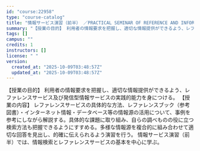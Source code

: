 ```yaml
---
id: "course:22958"
type: "course-catalog"
title: "情報サービス演習（前半） ／PRACTICAL SEMINAR OF REFERENCE AND INFORMATION SERVICES"
summary: "【授業の目的】 利用者の情報要求を把握し、適切な情報提供ができるよう、レファレンスサービス及び発信型情報サービスの実践的能力を身につける。 【授業の内容】 レファレンスサービスの具体的な方法、レファレンスブック（参考図書）・インターネット情…"
tags: []
campus: ""
credits: 1
instructors: []
license: " "
version:
  created_at: "2025-10-09T03:48:57Z"
  updated_at: "2025-10-09T03:48:57Z"
---
```


【授業の目的】 利用者の情報要求を把握し、適切な情報提供ができるよう、レファレンスサービス及び発信型情報サービスの実践的能力を身につける。 【授業の内容】 レファレンスサービスの具体的な方法、レファレンスブック（参考図書）・インターネット情報・データベース等の情報源の活用について、事例を参考にしながら解説する。具体的な課題に取り組み、自らの調べものの役に立つ検索方法も把握できるようにすすめる。多様な情報源を複合的に組み合わせて適切な回答を見出し、的確に伝えられるよう演習を行う。 情報サービス演習（前半）では、情報検索とレファレンスサービスの基本を中心に学ぶ。
